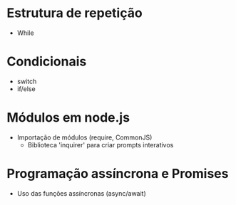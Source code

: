 # Estrutura de repetição
- While

# Condicionais
- switch
- if/else

# Módulos em node.js
- Importação de módulos (require, CommonJS)
    - Biblioteca 'inquirer' para criar prompts interativos

# Programação assíncrona e Promises
- Uso das funções assíncronas (async/await)